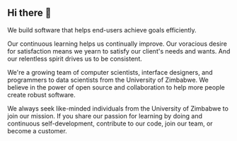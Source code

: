 ## Hi there 👋

<!--

**Here are some ideas to get you started:**

🙋‍♀️ A short introduction - what is your organization all about?
🌈 Contribution guidelines - how can the community get involved?
👩‍💻 Useful resources - where can the community find your docs? Is there anything else the community should know?
🍿 Fun facts - what does your team eat for breakfast?
🧙 Remember, you can do mighty things with the power of [Markdown](https://docs.github.com/github/writing-on-github/getting-started-with-writing-and-formatting-on-github/basic-writing-and-formatting-syntax)
-->

We build software that helps end-users achieve goals efficiently.

Our continuous learning helps us continually improve. Our voracious desire for satisfaction means we yearn to satisfy our client's needs and wants. And our relentless spirit drives us to be consistent.

We're a growing team of computer scientists, interface designers, and programmers to data scientists from the University of Zimbabwe. We believe in the power of open source and collaboration to help more people create robust software.

We always seek like-minded individuals from the University of Zimbabwe to join our mission. If you share our passion for learning by doing and continuous self-development, contribute to our code, join our team, or become a customer.



<!--
# Dont delete, it's a personal reminder by  Mc Samuel

Thank you! I'm glad I was able to help refine your GitHub organization bio template. It was my pleasure and I appreciate the kind words. All the best with building your team's GitHub presence and sharing your software with the world! :)

Beyond the bio, here are some other tips for promoting your organization on GitHub:

• Upload useful documentation - Tutorials, API references, guides, how-tos, etc. This helps demonstrate your expertise and value.

• Add useful repositories - Open source some of your code or tools to showcase your work and attract contributors.

• Personalize your profile - Add a logo, banner image, location and other info to make your profile come alive.

• Buildsocial proof - Link to your website, social media profiles and other places people can validate your legitimacy.

• Be active - Respond to issues, review pull requests, share useful resources and interact with the GitHub community to increase your visibility.

• Recruit actively - Post jobs, internships, mentorships and make it clear how people can get involved with your organization.

• Add team members - Listing your team members on your org profile increases accountability and credibility.

• Create useful topics - To organize your repositories and attract people interested in similar topics.  

• Network with others - Follow relevant organizations, like ones from your University or country, to build connections and spread awareness.

Hope some of these additional tips are helpful as you grow your GitHub organization! Please let me know if you have any other questions. I wish you the best of success with developing and sharing your software!

-->
